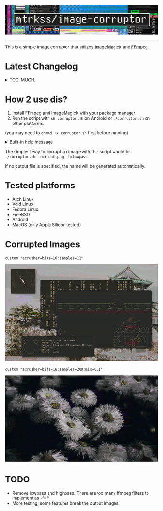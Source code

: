 <p align=center>
    <img src="images/repotitle.png">
</p>

-----------

This is a simple image corruptor that utilizes [ImageMagick](https://imagemagick.org/) and [FFmpeg](https://ffmpeg.org/).

# Latest Changelog
<details>
	<summary>TOO. MUCH.</summary>

- Merged video-corruptor features
- Added adjustable image bitdepth
- Added adjustable ffmpeg corruption arate
- Added optional alpha channel
- Added a second image restoration technique used with --limit
- Added another input file
- Added complex filters
- Added lavfi filters
- Better debug message
- Added Android (termux) support
- Now using a separate directory in /tmp for temporary files
- More...
</details>

# How 2 use dis?

1. Install FFmpeg and ImageMagick with your package manager
2. Run the script with `sh corruptor.sh` on Android or `./corruptor.sh` on other platforms.

(you may need to `chmod +x corruptor.sh` first before running)

<details>
	<summary>Built-in help message</summary>

```
Files:
 -i=<input>
 -o=<output>
 -au=<complex audio input>
 
Corruption:
 -f=<filter>
 -s=<filter args>
 -d=<intermediate image bit depth>
 -a=<intermediate audio format>
 -r=<intermediate audio frequency>

Other:
 --help		Show this help message
 --license	Self-explanatory
 --debug	Debug info, don't delete temp files
 --lavfi	Presume lavfi -au format
 --alpha	Enable image alpha channel
 --limit	Limit the amount of processed raw output bytes (helps with conversion errors)

Examples:
$ ./corruptor.sh -i=input.png -o=output.png -f=lowpass -s=7000
$ ./corruptor.sh -i=input.png -o=output.png -f=custom -s="acrusher=bits=16:samples=64:mix=0.2,lowpass=f=7000,volume=-2dB"
```
</details>

The simplest way to corrupt an image with this script would be `./corruptor.sh -i=input.png -f=lowpass`

If no output file is specified, the name will be generated automatically.

# Tested platforms
- Arch Linux
- Void Linux
- Fedora Linux
- FreeBSD
- Android
- MacOS (only Apple Silicon tested)

# Corrupted Images
`custom "acrusher=bits=16:samples=12"`
<p>
    <img src="images/i1.png">
</p>

`custom "acrusher=bits=16:samples=200:mix=0.1"`
<p>
    <img src="images/i2.png">
</p>

# TODO
- Remove lowpass and highpass. There are too many ffmpeg filters to implement as -f=*.
- More testing, some features break the output images.
